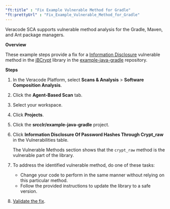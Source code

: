 ```yaml
---
"ft:title" : "Fix Example Vulnerable Method for Gradle"
"ft:prettyUrl" : "Fix_Example_Vulnerable_Method_for_Gradle"
---
```

Veracode SCA supports vulnerable method analysis for the Gradle, Maven, and Ant package managers.

<p font-size="13pt"><b>Overview</b></p>

These example steps provide a fix for a [Information Disclosure](https://www.sourceclear.com/registry/vulnerabilities/1527) vulnerable method in the [jBCrypt](https://www.sourceclear.com/registry/libraries/4015?version=0.3m) library in the [example-java-gradle](https://github.com/srcclr/example-java-gradle) repository.

<p font-size="13pt"><b>Steps</b></p>

1. In the Veracode Platform, select **Scans & Analysis** > **Software Composition Analysis**.
2. Click the **Agent-Based Scan** tab.
3. Select your workspace.
4. Click **Projects**.
5. Click the **srcclr/example-java-gradle** project.
6. Click **Information Disclosure Of Password Hashes Through Crypt_raw** in the Vulnerabilities table.

    The Vulnerable Methods section shows that the `crypt_raw` method is the vulnerable part of the library.

7. To address the identified vulnerable method, do one of these tasks:

    - Change your code to perform in the same manner without relying on this particular method.
    - Follow the provided instructions to update the library to a safe version.

8. [Validate the fix](https://docs.veracode.com/r/Validating_Fixed_Agent_Based_Scan_Results).